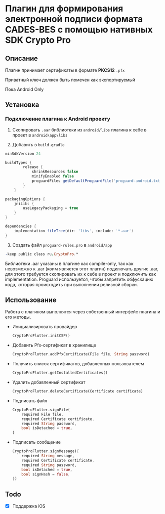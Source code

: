 # Плагин для формирования электронной подписи формата CADES-BES с помощью нативных SDK Crypto Pro

## __Описание__
Плагин принимает сертификаты в формате __PKCS12__ ```.pfx```

Приватный ключ должен быть помечен как экспортируемый

Пока Android Only


## __Установка__
### __Подключение плагина к Android проекту__
1. Скопировать ```.aar``` библиотеки из ```android/libs``` плагина к себе в проект в ```android\app\libs```

2. Добавить в ```build.gradle```
```gradle
minSdkVersion 24

buildTypes {
        release {
            shrinkResources false
            minifyEnabled false
            proguardFiles getDefaultProguardFile('proguard-android.txt'), 'proguard-rules.pro'
        }
    }

packagingOptions {
    jniLibs {
        useLegacyPackaging = true
    }
}

dependencies {
    implementation fileTree(dir: 'libs', include: '*.aar')
}
```

3. Создать файл ```proguard-rules.pro``` в ```android/app```
```pro
-keep public class ru.CryptoPro.*
```

Библиотеки .aar указаны в плагине как compile-only, так как невозможно к .aar (коим является этот плагин) подключать другие .aar, для этого требуется скопировать их к себе в проект и подключить как implementation. Proguard используется, чтобы запретить обфускацию кода, которая происходить при выполнении релизной сборки.

## __Использование__
Работа с плагином выполнятся через собственный интерфейс плагина и его методы.

* Инициализировать провайдер
    ```dart
    CryptoProFlutter.initCSP()
    ```
* Добавить Pfx-сертификат в хранилище
    ```dart
    CryptoProFlutter.addPfxCertificate(File file, String password)
    ```
* Получить список сертификатов, добавленных пользователем
    ```dart
    CryptoProFlutter.getInstalledCertificates()
    ```
* Удалить добавленный сертификат
    ```dart
    CryptoProFlutter.deleteCertificate(Certificate certificate)
    ```
* Подписать файл
    ```dart
    CryptoProFlutter.signFile(
        required File file,
        required Certificate certificate,
        required String password,
        bool isDetached = true,
    )
    ```
* Подписать сообщение
    ```dart
    CryptoProFlutter.signMessage({
        required String message,
        required Certificate certificate,
        required String password,
        bool isDetached = true,
        bool signHash = false,
    })
    ```

## Todo
 - [x] Поддержка iOS